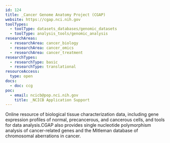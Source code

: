 ```yaml
---
id: 124
title: _Cancer Genome Anatomy Project (CGAP)
website: https://cgap.nci.nih.gov
toolTypes:
  - toolType: datasets_databases/genomic_datasets
  - toolType: analysis_tools/genomic_analysis
researchAreas:
  - researchArea: cancer_biology
  - researchArea: cancer_omics
  - researchArea: cancer_treatment
researchTypes:
  - researchType: basic
  - researchType: translational
resourceAccess:
  type: open
docs:
  - doc: ccg
poc:
  - email: ncicb@pop.nci.nih.gov
    title: _NCICB Application Support
---
```

Online resource of biological tissue characterization data, including gene expression profiles of normal, precancerous, and cancerous cells, and tools  for data analysis.CGAP also provides single nucleotide polymorphism analysis of cancer-related genes and the Mitleman database of chromosomal aberrations in cancer. 
